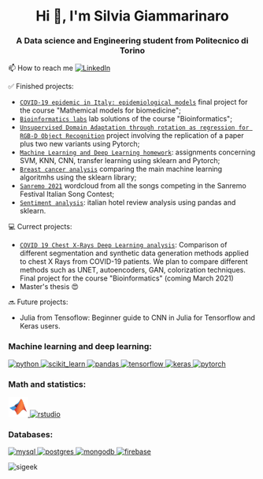 <h1 align="center">Hi 👋, I'm Silvia Giammarinaro</h1>
<h3 align="center">A Data science and Engineering student from Politecnico di Torino</h3>
<!--
<p align="left"> <img src="https://komarev.com/ghpvc/?username=sigeek&label=Profile%20views&color=0e75b6&style=flat" alt="sigeek" /> </p> -->

📫 How to reach me <a href="https://www.linkedin.com/in/silvia-giammarinaro"><img src="https://img.shields.io/badge/LinkedIn--_.svg?style=social&logo=linkedin" alt="LinkedIn"></a>

✅ Finished projects:
* [`COVID-19 epidemic in Italy: epidemiological models`](https://github.com/sigeek/fitting-covid-19) final project for the course "Mathemical models for biomedicine";
* [`Bioinformatics labs`](https://github.com/sigeek/bioinformatics-labs) lab solutions of the course "Bioinformatics";
* [`Unsupervised Domain Adaptation through rotation as regression for RGB-D Object Recognition`](https://github.com/sigeek/rgbd-da-project) project involving the replication of a paper plus two new variants using Pytorch;
* [`Machine Learning and Deep Learning homework`](https://github.com/sigeek/mldl-homework): assignments concerning SVM, KNN, CNN, transfer learning using sklearn and Pytorch;
* [`Breast cancer analysis`](https://github.com/sigeek/breast-cancer-analysis) comparing the main machine learning algoritmhs using the sklearn library;
* [`Sanremo 2021`](https://github.com/sigeek/sanremo-2021) wordcloud from all the songs competing in the Sanremo Festival Italian Song Contest;
* [`Sentiment analysis`](https://github.com/sigeek/sentiment-analysis): italian hotel review analysis using pandas and sklearn.

<!-- 
🚧 Repositories to complete: 
* [`Data Science Lab homework`](https://github.com/sigeek/data-science-lab-homework) pandas and sklearn assignments 
 -->

💻 Currect projects:
* [`COVID 19 Chest X-Rays Deep Learning analysis`](https://github.com/Gialbo/COVID-Chest-X-Rays-Deep-Learning-analysis): Comparison of different segmentation and synthetic data generation methods applied to chest X Rays from COVID-19 patients. We plan to compare different methods such as UNET, autoencoders, GAN, colorization techniques. Final project for the course "Bioinformatics" (coming March 2021)
* Master's thesis 😍

🔜 Future projects: 
* Julia from Tensoflow: Beginner guide to CNN in Julia for Tensorflow and Keras users. 


<h3 align="left">Machine learning and deep learning:</h3> 
<p align="left"> 
  <a href="https://www.python.org" target="_blank"> <img src="https://www.vectorlogo.zone/logos/python/python-icon.svg" alt="python" width="40" height="40"/> </a> 
  <a href="https://scikit-learn.org/" target="_blank"> <img src="https://upload.wikimedia.org/wikipedia/commons/thumb/0/05/Scikit_learn_logo_small.svg/390px-Scikit_learn_logo_small.svg.png" alt="scikit_learn" width="70" height="40"/> </a> 
  <a href="https://pandas.pydata.org/" target="_blank"> <img src="https://raw.githubusercontent.com/valohai/ml-logos/5127528b5baadb77a6ea4b999a47b4e86bf0f98b/pandas.svg" alt="pandas" width="100" height="40"/> </a> 
  <a href="https://www.tensorflow.org" target="_blank"> <img src="https://www.vectorlogo.zone/logos/tensorflow/tensorflow-icon.svg" alt="tensorflow" width="40" height="40"/> </a> 
  <a href="https://keras.io/" target="_blank"> <img src="https://raw.githubusercontent.com/valohai/ml-logos/5127528b5baadb77a6ea4b999a47b4e86bf0f98b/keras.svg" alt="keras" width="40" height="40"/> </a> 
 <a href="https://pytorch.org/" target="_blank"> <img src="https://www.vectorlogo.zone/logos/pytorch/pytorch-icon.svg" alt="pytorch" width="40" height="40"/> </a>  </p>
 

<h3 align="left">Math and statistics:</h3> 
<p align="left">
  <a href="https://www.mathworks.com/" target="_blank"> <img src="https://raw.githubusercontent.com/vscode-icons/vscode-icons/1120bad531c928642d2ee49942be079a9fb0519b/icons/file_type_matlab.svg" alt="mysql" width="40" height="40"/> </a>
  <a href="https://rstudio.com/" target="_blank"> <img src="https://upload.wikimedia.org/wikipedia/commons/thumb/d/d0/RStudio_logo_flat.svg/1280px-RStudio_logo_flat.svg.png" alt="rstudio" width="120" height="40"/> </a>
</p>

<h3 align="left">Databases:</h3> 
  <p align="left"> 
  <a href="https://www.mysql.com/" target="_blank"> <img src="https://www.vectorlogo.zone/logos/mysql/mysql-icon.svg" alt="mysql" width="40" height="40"/> </a>
  <a href="https://www.postgresql.org/" target="_blank"> <img src="https://www.vectorlogo.zone/logos/postgresql/postgresql-icon.svg" alt="postgres" width="40" height="40"/> </a>
  <a href="https://www.mongodb.com" target="_blank"> <img src="https://www.vectorlogo.zone/logos/mongodb/mongodb-icon.svg" alt="mongodb" width="40" height="40"/> </a>
  <a href="https://firebase.google.com/" target="_blank"> <img src="https://www.vectorlogo.zone/logos/firebase/firebase-icon.svg" alt="firebase" width="40" height="40"/> </a>
  </p>
  
  <!--
 <h3 align="left">Web development:</h3> 
  <p align="left"> 
  <a href="https://www.mysql.com/" target="_blank"> <img src="https://www.vectorlogo.zone/logos/mysql/mysql-icon.svg" alt="mysql" width="40" height="40"/> </a>
  </p> -->
 
 
 

<p><img align="left" src="https://github-readme-stats.vercel.app/api/top-langs?username=sigeek&show_icons=true&locale=en&layout=compact" alt="sigeek" /></p>


